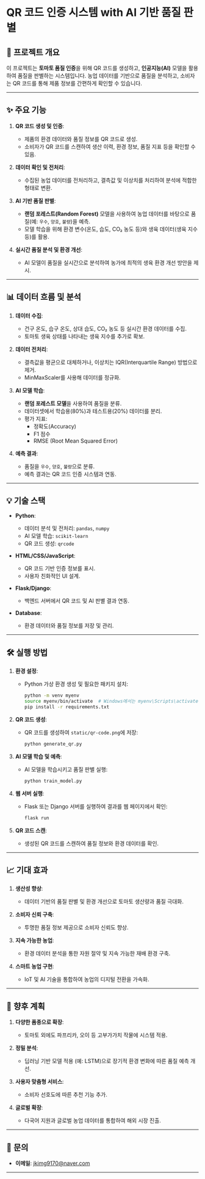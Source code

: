 # QR 코드 인증 시스템 with AI 기반 품질 판별

## 📌 프로젝트 개요
이 프로젝트는 **토마토 품질 인증**을 위해 QR 코드를 생성하고, **인공지능(AI)** 모델을 활용하여 품질을 판별하는 시스템입니다. 농업 데이터를 기반으로 품질을 분석하고, 소비자는 QR 코드를 통해 제품 정보를 간편하게 확인할 수 있습니다.

---

## ✨ 주요 기능

1. **QR 코드 생성 및 인증**:
   - 제품의 환경 데이터와 품질 정보를 QR 코드로 생성.
   - 소비자가 QR 코드를 스캔하여 생산 이력, 환경 정보, 품질 지표 등을 확인할 수 있음.

2. **데이터 확인 및 전처리**:
   - 수집된 농업 데이터를 전처리하고, 결측값 및 이상치를 처리하여 분석에 적합한 형태로 변환.

3. **AI 기반 품질 판별**:
   - **랜덤 포레스트(Random Forest)** 모델을 사용하여 농업 데이터를 바탕으로 품질(예: `우수`, `양호`, `불량`)을 예측.
   - 모델 학습을 위해 환경 변수(온도, 습도, CO₂ 농도 등)와 생육 데이터(생육 지수 등)를 활용.

4. **실시간 품질 분석 및 환경 개선**:
   - AI 모델이 품질을 실시간으로 분석하여 농가에 최적의 생육 환경 개선 방안을 제시.

---

## 📊 데이터 흐름 및 분석

1. **데이터 수집**:
   - 건구 온도, 습구 온도, 상대 습도, CO₂ 농도 등 실시간 환경 데이터를 수집.
   - 토마토 생육 상태를 나타내는 생육 지수를 추가로 확보.

2. **데이터 전처리**:
   - 결측값을 평균으로 대체하거나, 이상치는 IQR(Interquartile Range) 방법으로 제거.
   - MinMaxScaler를 사용해 데이터를 정규화.

3. **AI 모델 학습**:
   - **랜덤 포레스트 모델**을 사용하여 품질을 분류.
   - 데이터셋에서 학습용(80%)과 테스트용(20%) 데이터를 분리.
   - 평가 지표:
     - 정확도(Accuracy)
     - F1 점수
     - RMSE (Root Mean Squared Error)

4. **예측 결과**:
   - 품질을 `우수`, `양호`, `불량`으로 분류.
   - 예측 결과는 QR 코드 인증 시스템과 연동.

---

## 💡 기술 스택

- **Python**:
  - 데이터 분석 및 전처리: `pandas`, `numpy`
  - AI 모델 학습: `scikit-learn`
  - QR 코드 생성: `qrcode`
  
- **HTML/CSS/JavaScript**:
  - QR 코드 기반 인증 정보를 표시.
  - 사용자 친화적인 UI 설계.

- **Flask/Django**:
  - 백엔드 서버에서 QR 코드 및 AI 판별 결과 연동.

- **Database**:
  - 환경 데이터와 품질 정보를 저장 및 관리.

---

## 🛠 실행 방법

1. **환경 설정**:
   - Python 가상 환경 생성 및 필요한 패키지 설치:
     ```bash
     python -m venv myenv
     source myenv/bin/activate  # Windows에서는 myenv\Scripts\activate
     pip install -r requirements.txt
     ```

2. **QR 코드 생성**:
   - QR 코드를 생성하여 `static/qr-code.png`에 저장:
     ```bash
     python generate_qr.py
     ```

3. **AI 모델 학습 및 예측**:
   - AI 모델을 학습시키고 품질 판별 실행:
     ```bash
     python train_model.py
     ```

4. **웹 서버 실행**:
   - Flask 또는 Django 서버를 실행하여 결과를 웹 페이지에서 확인:
     ```bash
     flask run
     ```

5. **QR 코드 스캔**:
   - 생성된 QR 코드를 스캔하여 품질 정보와 환경 데이터를 확인.

---

## 📈 기대 효과

1. **생산성 향상**:
   - 데이터 기반의 품질 판별 및 환경 개선으로 토마토 생산량과 품질 극대화.

2. **소비자 신뢰 구축**:
   - 투명한 품질 정보 제공으로 소비자 신뢰도 향상.

3. **지속 가능한 농업**:
   - 환경 데이터 분석을 통한 자원 절약 및 지속 가능한 재배 환경 구축.

4. **스마트 농업 구현**:
   - IoT 및 AI 기술을 통합하여 농업의 디지털 전환을 가속화.

---

## 🌱 향후 계획

1. **다양한 품종으로 확장**:
   - 토마토 외에도 파프리카, 오이 등 고부가가치 작물에 시스템 적용.

2. **정밀 분석**:
   - 딥러닝 기반 모델 적용 (예: LSTM)으로 장기적 환경 변화에 따른 품질 예측 개선.

3. **사용자 맞춤형 서비스**:
   - 소비자 선호도에 따른 추천 기능 추가.

4. **글로벌 확장**:
   - 다국어 지원과 글로벌 농업 데이터를 통합하여 해외 시장 진출.

---

## 📧 문의

- **이메일**: jkimg9170@naver.com

---

